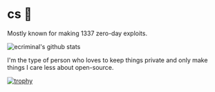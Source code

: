 # cs 💸

Mostly known for making 1337 zero-day exploits.

![ecriminal's github stats](https://github-readme-stats.vercel.app/api?username=ecriminal&theme=dracula&show_icons=true)

I'm the type of person who loves to keep things private and only make things I care less about open-source.

[![trophy](https://github-profile-trophy.vercel.app/?username=ecriminal&theme=dracula&margin-w=15&margin-h=15)]()
